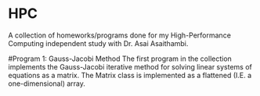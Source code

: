 # HPC
A collection of homeworks/programs done for my High-Performance Computing independent study with Dr. Asai Asaithambi.


#Program 1: Gauss-Jacobi Method
The first program in the collection implements the Gauss-Jacobi iterative method for solving linear systems of equations as a matrix.
The Matrix class is implemented as a flattened (I.E. a one-dimensional) array.
